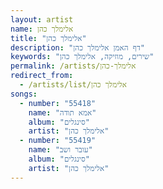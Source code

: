 ```yaml
---
layout: artist
name: אלימלך כהן
title: "אלימלך כהן"
description: "דף האמן אלימלך כהן"
keywords: "שירים, מוזיקה, אלימלך כהן"
permalink: /artists/אלימלך-כהן
redirect_from:
  - /artists/list/אלימלך כהן
songs:
  - number: "55418"
    name: "אמא תודה"
    album: "סינגלים"
    artist: "אלימלך כהן"
  - number: "55419"
    name: "עובר ושב"
    album: "סינגלים"
    artist: "אלימלך כהן"
---
```

